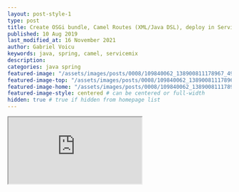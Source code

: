```yaml
---
layout: post-style-1
type: post
title: Create OSGi bundle, Camel Routes (XML/Java DSL), deploy in ServiceMix
published: 10 Aug 2019
last_modified_at: 16 November 2021
author: Gabriel Voicu
keywords: java, spring, camel, servicemix
description: 
categories: java spring
featured-image: "/assets/images/posts/0008/109840062_138900811178967_4976936830692921273_n.jpg" # full size
featured-image-top: "/assets/images/posts/0008/109840062_138900811178967_4976936830692921273_n.jpg" # width - 1200 (you can add the same URL as for featured-image)
featured-image-home: "/assets/images/posts/0008/109840062_138900811178967_4976936830692921273_n.jpg" # width - 600 (you can add the same URL as for featured-image) [use ~square images for homepage-style-1]
featured-image-style: centered # can be centered or full-width
hidden: true # true if hidden from homepage list
---
```

 <div class="ratio ratio-16x9 mb-3">
    <iframe src="https://www.youtube.com/embed/videoseries?list=PLvG8cZ6YuFBxzx0QeMaDbzAr-HdTW74Zc" title="YouTube video" allow="accelerometer; autoplay; clipboard-write; encrypted-media; gyroscope; picture-in-picture" allowfullscreen></iframe>
</div>
